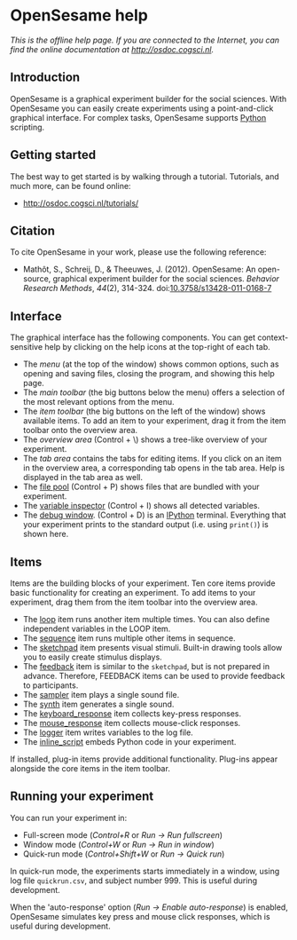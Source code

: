 # OpenSesame help

*This is the offline help page. If you are connected to the Internet,
you can find the online documentation at <http://osdoc.cogsci.nl>.*

## Introduction

OpenSesame is a graphical experiment builder for the social sciences. With OpenSesame you can easily create experiments using a point-and-click graphical interface. For complex tasks, OpenSesame supports [Python] scripting.

## Getting started

The best way to get started is by walking through a tutorial. Tutorials, and much more, can be found online:

- <http://osdoc.cogsci.nl/tutorials/>

## Citation

To cite OpenSesame in your work, please use the following reference:

- Mathôt, S., Schreij, D., & Theeuwes, J. (2012). OpenSesame: An open-source, graphical experiment builder for the social sciences. *Behavior Research Methods*, *44*(2), 314-324. doi:[10.3758/s13428-011-0168-7](http://dx.doi.org/10.3758/s13428-011-0168-7)

## Interface

The graphical interface has the following components. You can get
context-sensitive help by clicking on the help icons at the top-right of
each tab.

- The *menu* (at the top of the window) shows common options, such as opening and saving files, closing the program, and showing this help page.
- The *main toolbar* (the big buttons below the menu) offers a selection of the most relevant options from the menu.
- The *item toolbar* (the big buttons on the left of the window) shows available items. To add an item to your experiment, drag it from the item toolbar onto the overview area.
- The *overview area* (Control + \\) shows a tree-like overview of your experiment.
- The *tab area* contains the tabs for editing items. If you click on an item in the overview area, a corresponding tab opens in the tab area. Help is displayed in the tab area as well.
- The [file pool](opensesame://help.pool) (Control + P) shows files that are bundled with your experiment.
-   The [variable inspector](opensesame://help.extension.variable_inspector) (Control + I) shows all detected variables.
-   The [debug window](opensesame://help.stdout). (Control + D) is an [IPython] terminal. Everything that your experiment prints to the standard output (i.e. using `print()`) is shown here.

## Items

Items are the building blocks of your experiment. Ten core items provide basic functionality for creating an experiment. To add items to your experiment, drag them from the item toolbar into the overview area.

- The [loop](opensesame://help.loop) item runs another item multiple times. You can also define independent variables in the LOOP item.
- The [sequence](opensesame://help.sequence) item runs multiple other items in sequence.
- The [sketchpad](opensesame://help.sketchpad) item presents visual stimuli. Built-in drawing tools allow you to easily create stimulus displays.
- The [feedback](opensesame://help.feedback) item is similar to the `sketchpad`, but is not prepared in advance. Therefore, FEEDBACK items can be used to provide feedback to participants.
- The [sampler](opensesame://help.sampler) item plays a single sound file.
- The [synth](opensesame://help.synth) item generates a single sound.
- The [keyboard_response](opensesame://help.keyboard_response) item collects key-press responses.
- The [mouse_response](opensesame://help.mouse_response) item collects mouse-click responses.
- The [logger](opensesame://help.logger) item writes variables to the log file.
- The [inline_script](opensesame://help.inline_script) embeds Python code in your experiment.

If installed, plug-in items provide additional functionality. Plug-ins appear alongside the core items in the item toolbar.

## Running your experiment

You can run your experiment in:

- Full-screen mode (*Control+R* or *Run -> Run fullscreen*)
- Window mode (*Control+W* or *Run -> Run in window*)
- Quick-run mode (*Control+Shift+W* or *Run -> Quick run*)

In quick-run mode, the experiments starts immediately in a window, using log file `quickrun.csv`, and subject number 999. This is useful during development.

When the 'auto-response' option (*Run -> Enable auto-response*) is enabled, OpenSesame simulates key press and mouse click responses, which is useful during development.

[python]: http://www.python.org/
[ipython]: http://www.ipython.org/
